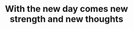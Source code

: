 ---
title: "With the new day comes new strength and new thoughts"
attribution: "Eleanor Roosevelt"
---